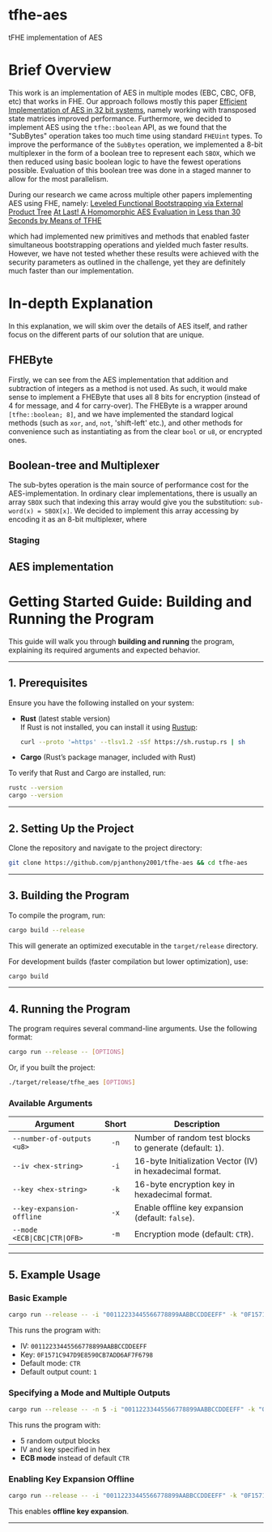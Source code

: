 # tfhe-aes
tFHE implementation of AES


# Brief Overview
This work is an implementation of AES in multiple modes (EBC, CBC, OFB, etc) that works in FHE. Our approach follows mostly this paper [Efficient Implementation of AES in 32 bit systems](https://link.springer.com/content/pdf/10.1007/3-540-36400-5_13.pdf), namely working with transposed state matrices improved performance. Furthermore, we decided to implement AES using the `tfhe::boolean` API, as we found that the "SubBytes" operation takes too much time using standard `FHEUint` types. To improve the performance of the `SubBytes` operation, we implemented a 8-bit multiplexer in the form of a boolean tree to represent each `SBOX`, which we then reduced using basic boolean logic to have the fewest operations possible. Evaluation of this boolean tree was done in a staged manner to allow for the most parallelism. 

During our research we came across multiple other papers implementing AES using FHE, namely: 
[Leveled Functional Bootstrapping via External Product Tree]()
[At Last! A Homomorphic AES Evaluation in Less than 30 Seconds by Means of TFHE]()

which had implemented new primitives and methods that enabled faster simultaneous bootstrapping operations and yielded much faster results. However, we have not tested whether these results were achieved with the security parameters as outlined in the challenge, yet they are definitely much faster than our implementation.

# In-depth Explanation

In this explanation, we will skim over the details of AES itself, and rather focus on the different parts of our solution that are unique.

## FHEByte
Firstly, we can see from the AES implementation that addition and subtraction of integers as a method is not used. As such, it would make sense to implement a FHEByte that uses all 8 bits for encryption (instead of 4 for message, and 4 for carry-over). The FHEByte is a wrapper around `[tfhe::boolean; 8]`, and we have implemented the standard logical methods (such as `xor`, `and`, `not`, 'shift-left' etc.), and other methods for convenience such as instantiating as from the clear `bool` or `u8`, or encrypted ones. 

## Boolean-tree and Multiplexer
The sub-bytes operation is the main source of performance cost for the AES-implementation. In ordinary clear implementations, there is usually an array `SBOX` such that indexing this array would give you the substitution: `sub-word(x) = SBOX[x]`. We decided to implement this array accessing by encoding it as an 8-bit multiplexer, where 

### Staging

## AES implementation

# **Getting Started Guide: Building and Running the Program**

This guide will walk you through **building and running** the program, explaining its required arguments and expected behavior.

---

## **1. Prerequisites**
Ensure you have the following installed on your system:
- **Rust** (latest stable version)  
  If Rust is not installed, you can install it using [Rustup](https://rustup.rs/):  
  ```sh
  curl --proto '=https' --tlsv1.2 -sSf https://sh.rustup.rs | sh
  ```
- **Cargo** (Rust’s package manager, included with Rust)  

To verify that Rust and Cargo are installed, run:
```sh
rustc --version
cargo --version
```

---

## **2. Setting Up the Project**  
Clone the repository and navigate to the project directory:  
```sh
git clone https://github.com/pjanthony2001/tfhe-aes && cd tfhe-aes  
```

---

## **3. Building the Program**
To compile the program, run:
```sh
cargo build --release
```
This will generate an optimized executable in the `target/release` directory.

For development builds (faster compilation but lower optimization), use:
```sh
cargo build
```

---

## **4. Running the Program**
The program requires several command-line arguments. Use the following format:
```sh
cargo run --release -- [OPTIONS]
```
Or, if you built the project:
```sh
./target/release/tfhe_aes [OPTIONS]
```

### **Available Arguments**
| Argument                     | Short | Description |
|------------------------------|:-----:|-------------|
| `--number-of-outputs <u8>`   | `-n`  | Number of random test blocks to generate (default: `1`). |
| `--iv <hex-string>`          | `-i`  | 16-byte Initialization Vector (IV) in hexadecimal format. |
| `--key <hex-string>`         | `-k`  | 16-byte encryption key in hexadecimal format. |
| `--key-expansion-offline`    | `-x`  | Enable offline key expansion (default: `false`). |
| `--mode <ECB\|CBC\|CTR\|OFB>` | `-m`  | Encryption mode (default: `CTR`). |

---

## **5. Example Usage**
### **Basic Example**
```sh
cargo run --release -- -i "00112233445566778899AABBCCDDEEFF" -k "0F1571C947D9E8590CB7ADD6AF7F6798"
```
This runs the program with:
- IV: `00112233445566778899AABBCCDDEEFF`
- Key: `0F1571C947D9E8590CB7ADD6AF7F6798`
- Default mode: `CTR`
- Default output count: `1`

### **Specifying a Mode and Multiple Outputs**
```sh
cargo run --release -- -n 5 -i "00112233445566778899AABBCCDDEEFF" -k "0F1571C947D9E8590CB7ADD6AF7F6798" -m ECB
```
This runs the program with:
- 5 random output blocks
- IV and key specified in hex
- **ECB mode** instead of default `CTR`

### **Enabling Key Expansion Offline**
```sh
cargo run --release -- -i "00112233445566778899AABBCCDDEEFF" -k "0F1571C947D9E8590CB7ADD6AF7F6798" -x
```
This enables **offline key expansion**.

---